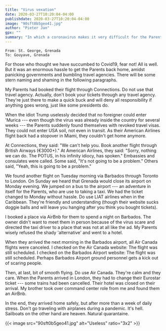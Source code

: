 ```yaml
---
title: "Virus vexation"
date: 2020-03-27T10:20:04-04:00
publishdate: 2020-03-27T10:20:04-04:00
image: "90sft0b5geo41.jpg"
author: "Pieter Jan"
gpx: ""
summary: "In which a coronavirus makes it very difficult for the Parents to get back home."
---
```


`From: St. George, Grenada`<br/>
`To: Gouyave, Grenada`

For those who thought we have succumbed to Covid19, fear not! All is well. But it was an enormous hassle to get the Parents back home, amidst panicking governments and bumbling travel agencies. There will be some stern naming and shaming in the following paragraphs.

My Parents had booked their flight through Connections. Do not use that travel agency. Actually, don't book your tickets through any travel agency. They're just there to make a quick buck and will deny all responsibility if anything goes wrong, just like some presidents do.

When the idiot Trump uselessly decided that no foreigner could enter 'Murica --- even though the virus was already inside the country for several weeks --- the Parents suddenly found themselves with revoked travel visas. They could not enter USA soil, not even in transit. As their American Airlines flight back had a stopover in Miami, they couldn't get home anymore.

At Connections, they said: "We can't help you. Book another flight through British Airways (€3000+)." At American Airlines, they said: "Sorry, nothing we can do. The POTUS, in his infinity idiocy, has spoken." Embassies and consulates were called. Some said, "It's not going to be a problem." Others said, "Yeah, this is going to be a problem."

We found another flight on Tuesday morning via Barbados through Toronto to London. On Sunday we heard that Grenada would close its airport on Monday evening. We jumped on a bus to the airport --- an adventure in itself for the Parents, who are use to taking a taxi. We had the ticket changed to Monday without hassle. Do use LIAT airlines when in the Caribbean. They're friendly and understanding (though their website sucks doggie balls and will leave you hanging after you think you bought tickets).

I booked a place via AirBnb for them to spend a night on Barbados. The owner didn't want to meet them in person because of the virus scare and directed the taxi driver to a place that was not at all like the ad. My Parents wisely refused the shady 'alternative' and went to a hotel.

When they arrived the next morning in the Barbados airport, all Air Canada flights were canceled. I checked on the Air Canada website: The flight was still scheduled. I checked on the Barbados Airport website: The flight was still scheduled. Perhaps Barbados Airport ground personnel gets a kick out of scaring people.

Then, at last, bit of smooth flying. Do use Air Canada. They're calm and they care. When the Parents arrived in London, they had to change their Eurostar ticket --- some trains had been cancelled. Their hotel was closed on their arrival. My brother took over command center role from me and found them an AirBnb.

In the end, they arrived home safely, but after more than a week of daily stress. Don't go traveling with airplanes during a pandemic. It's hell. Sailboats on the other hand are heaven. Natural quarantaine.

{{< image src="90sft0b5geo41.jpg" alt="Useless" ratio="3x2" >}}
